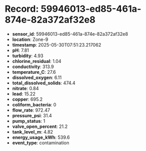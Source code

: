 # Record: 59946013-ed85-461a-874e-82a372af32e8

- **sensor_id**: 59946013-ed85-461a-874e-82a372af32e8
- **location**: Zone-9
- **timestamp**: 2025-05-30T07:51:23.217062
- **pH**: 7.81
- **turbidity**: 4.93
- **chlorine_residual**: 1.04
- **conductivity**: 313.9
- **temperature_C**: 27.6
- **dissolved_oxygen**: 6.11
- **total_dissolved_solids**: 474.4
- **nitrate**: 0.84
- **lead**: 15.22
- **copper**: 695.2
- **coliform_bacteria**: 0
- **flow_rate**: 972.47
- **pressure_psi**: 31.4
- **pump_status**: 1
- **valve_open_percent**: 21.2
- **tank_level_m**: 4.82
- **energy_usage_kWh**: 539.6
- **event_type**: contamination